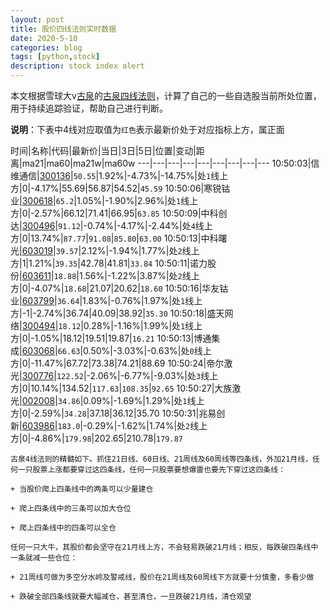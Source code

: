 ```yaml
---
layout: post
title: 股价四线法则实时数据
date: 2020-5-10
categories: blog
tags: [python,stock]
description: stock index alert
---
```



本文根据雪球大v[古泉](https://xueqiu.com/u/7148646888)的[古泉四线法则](https://xueqiu.com/7148646888/130498192)，计算了自己的一些自选股当前所处位置，用于持续追踪验证，帮助自己进行判断。

**说明**：下表中4线对应取值为`红色`表示最新价处于对应指标上方，属正面

时间|名称|代码|最新价|当日|3日|5日|位置|变动|距离|ma21|ma60|ma21w|ma60w
---|---|---|---|---|---|---|---|---
10:50:03|信维通信|[300136](https://xueqiu.com/S/SZ300136)|`50.55`|1.92%|-4.73%|-14.75%|处`1`线上方|0|-4.17%|55.69|56.87|54.52|`45.59`
10:50:06|寒锐钴业|[300618](https://xueqiu.com/S/SZ300618)|`65.2`|1.05%|-1.90%|2.96%|处`1`线上方|0|-2.57%|66.12|71.41|66.95|`63.85`
10:50:09|中科创达|[300496](https://xueqiu.com/S/SZ300496)|`91.12`|-0.74%|-4.17%|-2.44%|处`4`线上方|0|13.74%|`87.77`|`91.08`|`85.80`|`63.00`
10:50:13|中科曙光|[603019](https://xueqiu.com/S/SH603019)|`39.57`|2.12%|-1.94%|1.77%|处`2`线上方|1|1.21%|`39.35`|42.78|41.81|`33.84`
10:50:11|诺力股份|[603611](https://xueqiu.com/S/SH603611)|`18.88`|1.56%|-1.22%|3.87%|处`2`线上方|0|-4.07%|`18.68`|21.07|20.62|`18.60`
10:50:16|华友钴业|[603799](https://xueqiu.com/S/SH603799)|`36.64`|1.83%|-0.76%|1.97%|处`1`线上方|-1|-2.74%|36.74|40.09|38.92|`35.30`
10:50:18|盛天网络|[300494](https://xueqiu.com/S/SZ300494)|`18.12`|0.28%|-1.16%|1.99%|处`1`线上方|0|-1.05%|18.12|19.51|19.87|`16.21`
10:50:13|博通集成|[603068](https://xueqiu.com/S/SH603068)|`66.63`|0.50%|-3.03%|-0.63%|处`0`线上方|0|-11.47%|67.72|73.38|74.21|88.69
10:50:24|帝尔激光|[300776](https://xueqiu.com/S/SZ300776)|`122.52`|-2.06%|-6.77%|-9.03%|处`3`线上方|0|10.14%|134.52|`117.63`|`108.35`|`92.65`
10:50:27|大族激光|[002008](https://xueqiu.com/S/SZ002008)|`34.86`|0.09%|-1.69%|1.29%|处`1`线上方|0|-2.59%|`34.28`|37.18|36.12|35.70
10:50:31|兆易创新|[603986](https://xueqiu.com/S/SH603986)|`183.0`|-0.29%|-1.62%|1.74%|处`2`线上方|0|-4.86%|`179.98`|202.65|210.78|`179.87`

```
古泉4线法则的精髓如下。抓住21日线、60日线、21周线及60周线等四条线，外加21月线，任何一只股票上涨都要穿过这四条线，任何一只股票要想爆雷也要先下穿过这四条线：

+ 当股价爬上四条线中的两条可以少量建仓

+ 爬上四条线中的三条可以加大仓位

+ 爬上四条线中的四条可以全仓

任何一只大牛，其股价都会坚守在21月线上方，不会轻易跌破21月线；相反，每跌破四条线中一条就减一些仓位：

+ 21周线可做为多空分水岭及警戒线，股价在21周线及60周线下方就要十分慎重，多看少做

+ 跌破全部四条线就要大幅减仓，甚至清仓，一旦跌破21月线，清仓观望
```
